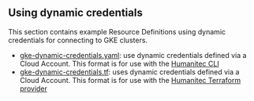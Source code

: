 ## Using dynamic credentials

This section contains example Resource Definitions using dynamic credentials for connecting to GKE clusters.

* [gke-dynamic-credentials.yaml](gke-dynamic-credentials.yaml): use dynamic credentials defined via a Cloud Account. This format is for use with the [Humanitec CLI](https://developer.humanitec.com/platform-orchestrator/cli/)
* [gke-dynamic-credentials.tf](gke-dynamic-credentials.tf): uses dynamic credentials defined via a Cloud Account. This format is for use with the [Humanitec Terraform provider](https://registry.terraform.io/providers/humanitec/humanitec)